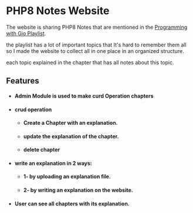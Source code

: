 # PHP8 Notes Website

The website is sharing PHP8 Notes that are mentioned in the [Programming with Gio Playlist](https://www.youtube.com/@ProgramWithGio/playlists).  

the playlist has a lot of important topics that It's hard to remember them all
so I made the website to collect all in one place in an organized structure.

each topic explained in the chapter that has all notes about this topic. 

## Features
   - #### Admin Module is used to make curd Operation chapters 
   - #### crud operation
        - #### Create a Chapter with an explanation.
        - #### update the explanation of the chapter.
        - #### delete chapter
   - #### write an explanation in 2 ways:
        - #### 1- by uploading an explanation file.
        - #### 2- by writing an explanation on the website.
   - #### User can see all chapters with its explanation.
